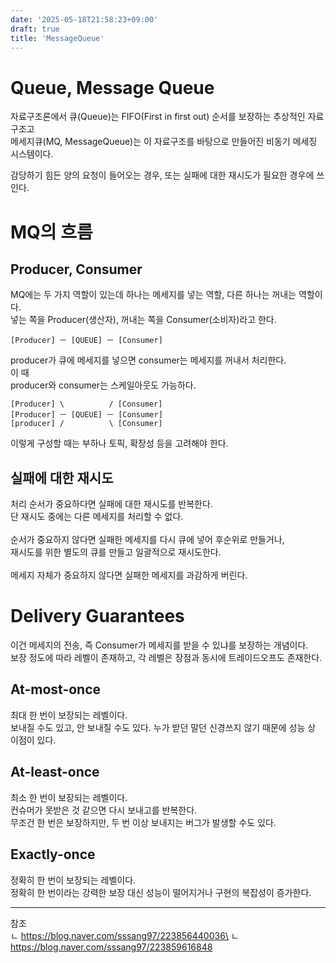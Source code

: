 ```yaml
---
date: '2025-05-18T21:58:23+09:00'
draft: true
title: 'MessageQueue'
---
```


# Queue, Message Queue
자료구조론에서 큐(Queue)는 FIFO(First in first out) 순서를 보장하는 추상적인 자료구조고\
메세지큐(MQ, MessageQueue)는 이 자료구조를 바탕으로 만들어진 비동기 메세징 시스템이다.

감당하기 힘든 양의 요청이 들어오는 경우, 또는 실패에 대한 재시도가 필요한 경우에 쓰인다.

# MQ의 흐름
## Producer, Consumer
MQ에는 두 가지 역할이 있는데 하나는 메세지를 넣는 역할, 다른 하나는 꺼내는 역할이다.\
넣는 쪽을 Producer(생산자), 꺼내는 쪽을 Consumer(소비자)라고 한다.
```
[Producer] ㅡ [QUEUE] ㅡ [Consumer]
```
producer가 큐에 메세지를 넣으면 consumer는 메세지를 꺼내서 처리한다.\
이 때 
\
producer와 consumer는 스케일아웃도 가능하다.
```
[Producer] \          / [Consumer]
[Producer] ㅡ [QUEUE] ㅡ [Consumer]
[producer] /          \ [Consumer]
```
이렇게 구성할 때는 부하나 토픽, 확장성 등을 고려해야 한다.

## 실패에 대한 재시도
처리 순서가 중요하다면 실패에 대한 재시도를 반복한다.\
단 재시도 중에는 다른 메세지를 처리할 수 없다.\
\
순서가 중요하지 않다면 실패한 메세지를 다시 큐에 넣어 후순위로 만들거나,\
재시도를 위한 별도의 큐를 만들고 일괄적으로 재시도한다.\
\
메세지 자체가 중요하지 않다면 실패한 메세지를 과감하게 버린다.

# Delivery Guarantees
이건 메세지의 전송, 즉 Consumer가 메세지를 받을 수 있냐를 보장하는 개념이다.\
보장 정도에 따라 레벨이 존재하고, 각 레벨은 장점과 동시에 트레이드오프도 존재한다.

## At-most-once
최대 한 번이 보장되는 레벨이다.\
보내질 수도 있고, 안 보내질 수도 있다. 누가 받던 말던 신경쓰지 않기 때문에 성능 상 이점이 있다.

## At-least-once
최소 한 번이 보장되는 레벨이다.\
컨슈머가 못받은 것 같으면 다시 보내고를 반복한다.\
무조건 한 번은 보장하지만, 두 번 이상 보내지는 버그가 발생할 수도 있다.

## Exactly-once
정확히 한 번이 보장되는 레벨이다.\
정확히 한 번이라는 강력한 보장 대신 성능이 떨어지거나 구현의 복잡성이 증가한다.

---

참조\
ㄴ https://blog.naver.com/sssang97/223856440036\
ㄴ https://blog.naver.com/sssang97/223859616848